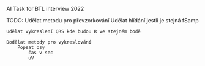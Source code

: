 AI Task for BTL interview 2022

TODO:
    Udělat metodu pro převzorkování
        Udělat hlídání jestli je stejná fSamp

    Udělat vykreslení QRS kde budou R ve stejném bodě

    Dodělat metody pro vykreslování
        Popsat osy
            čas v sec
            uV



